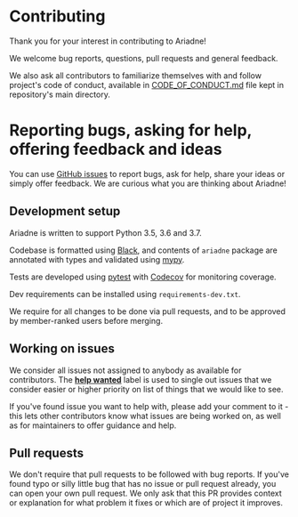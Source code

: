 # Contributing

Thank you for your interest in contributing to Ariadne!

We welcome bug reports, questions, pull requests and general feedback.

We also ask all contributors to familiarize themselves with and follow project's code of conduct, available in [CODE_OF_CONDUCT.md](CODE_OF_CONDUCT.md) file kept in repository's main directory.


# Reporting bugs, asking for help, offering feedback and ideas

You can use [GitHub issues](https://github.com/mirumee/ariadne/issues) to report bugs, ask for help, share your ideas or simply offer feedback. We are curious what you are thinking about Ariadne!


## Development setup

Ariadne is written to support Python 3.5, 3.6 and 3.7.

Codebase is formatted using [Black](https://github.com/ambv/black), and contents of `ariadne` package are annotated with types and validated using [mypy](http://mypy-lang.org/index.html).

Tests are developed using [pytest](https://pytest.org/) with [Codecov](https://codecov.io/gh/mirumee/ariadne) for monitoring coverage.

Dev requirements can be installed using `requirements-dev.txt`.

We require for all changes to be done via pull requests, and to be approved by member-ranked users before merging.


## Working on issues

We consider all issues not assigned to anybody as available for contributors. The **[help wanted](https://github.com/mirumee/ariadne/labels/help%20wanted)** label is used to single out issues that we consider easier or higher priority on list of things that we would like to see.

If you've found issue you want to help with, please add your comment to it - this lets other contributors know what issues are being worked on, as well as for maintainers to offer guidance and help.


## Pull requests

We don't require that pull requests to be followed with bug reports. If you've found typo or silly little bug that has no issue or pull request already, you can open your own pull request. We only ask that this PR provides context or explanation for what problem it fixes or which are of project it improves.